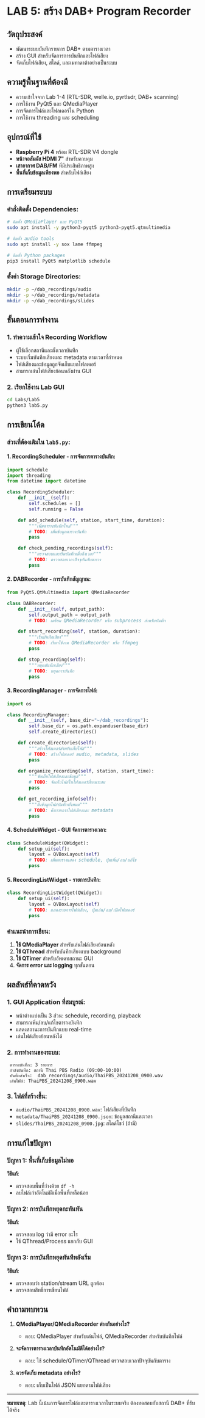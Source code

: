 # LAB 5: สร้าง DAB+ Program Recorder

## วัตถุประสงค์
- พัฒนาระบบบันทึกรายการ DAB+ ตามตารางเวลา
- สร้าง GUI สำหรับจัดการการบันทึกและไฟล์เสียง
- จัดเก็บไฟล์เสียง, สไลด์, และเมทาดาต้าอย่างเป็นระบบ

## ความรู้พื้นฐานที่ต้องมี
- ความเข้าใจจาก Lab 1-4 (RTL-SDR, welle.io, pyrtlsdr, DAB+ scanning)
- การใช้งาน PyQt5 และ QMediaPlayer
- การจัดการไฟล์และโฟลเดอร์ใน Python
- การใช้งาน threading และ scheduling

## อุปกรณ์ที่ใช้
- **Raspberry Pi 4** พร้อม RTL-SDR V4 dongle
- **หน้าจอสัมผัส HDMI 7"** สำหรับควบคุม
- **เสาอากาศ DAB/FM** ที่มีประสิทธิภาพสูง
- **พื้นที่เก็บข้อมูลเพียงพอ** สำหรับไฟล์เสียง

## การเตรียมระบบ

### คำสั่งติดตั้ง Dependencies:

```bash
# ติดตั้ง QMediaPlayer และ PyQt5
sudo apt install -y python3-pyqt5 python3-pyqt5.qtmultimedia

# ติดตั้ง audio tools
sudo apt install -y sox lame ffmpeg

# ติดตั้ง Python packages
pip3 install PyQt5 matplotlib schedule
```

### ตั้งค่า Storage Directories:

```bash
mkdir -p ~/dab_recordings/audio
mkdir -p ~/dab_recordings/metadata
mkdir -p ~/dab_recordings/slides
```

## ขั้นตอนการทำงาน

### 1. ทำความเข้าใจ Recording Workflow

- ผู้ใช้เลือกสถานีและตั้งเวลาบันทึก
- ระบบเริ่มบันทึกเสียงและ metadata ตามเวลาที่กำหนด
- ไฟล์เสียงและข้อมูลถูกจัดเก็บแยกโฟลเดอร์
- สามารถเล่นไฟล์เสียงย้อนหลังผ่าน GUI

### 2. เรียกใช้งาน Lab GUI

```bash
cd Labs/Lab5
python3 lab5.py
```

## การเขียนโค้ด

### ส่วนที่ต้องเติมใน `lab5.py`:

#### 1. RecordingScheduler - การจัดการตารางบันทึก:

```python
import schedule
import threading
from datetime import datetime

class RecordingScheduler:
    def __init__(self):
        self.schedules = []
        self.running = False

    def add_schedule(self, station, start_time, duration):
        """เพิ่มตารางบันทึกใหม่"""
        # TODO: เพิ่มข้อมูลตารางบันทึก
        pass

    def check_pending_recordings(self):
        """ตรวจสอบและเริ่มบันทึกเมื่อถึงเวลา"""
        # TODO: ตรวจสอบเวลาปัจจุบันกับตาราง
        pass
```

#### 2. DABRecorder - การบันทึกสัญญาณ:

```python
from PyQt5.QtMultimedia import QMediaRecorder

class DABRecorder:
    def __init__(self, output_path):
        self.output_path = output_path
        # TODO: เตรียม QMediaRecorder หรือ subprocess สำหรับบันทึก

    def start_recording(self, station, duration):
        """เริ่มบันทึกเสียง"""
        # TODO: เรียกใช้งาน QMediaRecorder หรือ ffmpeg
        pass

    def stop_recording(self):
        """หยุดบันทึกเสียง"""
        # TODO: หยุดการบันทึก
        pass
```

#### 3. RecordingManager - การจัดการไฟล์:

```python
import os

class RecordingManager:
    def __init__(self, base_dir="~/dab_recordings"):
        self.base_dir = os.path.expanduser(base_dir)
        self.create_directories()

    def create_directories(self):
        """สร้างโฟลเดอร์สำหรับเก็บไฟล์"""
        # TODO: สร้างโฟลเดอร์ audio, metadata, slides
        pass

    def organize_recording(self, station, start_time):
        """จัดเก็บไฟล์เสียงและข้อมูล"""
        # TODO: จัดเก็บไฟล์ในโฟลเดอร์ที่เหมาะสม
        pass

    def get_recording_info(self):
        """ดึงข้อมูลไฟล์บันทึกทั้งหมด"""
        # TODO: คืนรายการไฟล์เสียงและ metadata
        pass
```

#### 4. ScheduleWidget - GUI จัดการตารางเวลา:

```python
class ScheduleWidget(QWidget):
    def setup_ui(self):
        layout = QVBoxLayout(self)
        # TODO: เพิ่มตารางแสดง schedule, ปุ่มเพิ่ม/ลบ/แก้ไข
        pass
```

#### 5. RecordingListWidget - รายการบันทึก:

```python
class RecordingListWidget(QWidget):
    def setup_ui(self):
        layout = QVBoxLayout(self)
        # TODO: แสดงรายการไฟล์เสียง, ปุ่มเล่น/ลบ/เปิดโฟลเดอร์
        pass
```

### คำแนะนำการเขียน:

1. **ใช้ QMediaPlayer** สำหรับเล่นไฟล์เสียงย้อนหลัง
2. **ใช้ QThread** สำหรับบันทึกเสียงแบบ background
3. **ใช้ QTimer** สำหรับอัพเดทสถานะ GUI
4. **จัดการ error และ logging** ทุกขั้นตอน

## ผลลัพธ์ที่คาดหวัง

### 1. GUI Application ที่สมบูรณ์:
- หน้าต่างแบ่งเป็น 3 ส่วน: schedule, recording, playback
- สามารถเพิ่ม/ลบ/แก้ไขตารางบันทึก
- แสดงสถานะการบันทึกแบบ real-time
- เล่นไฟล์เสียงย้อนหลังได้

### 2. การทำงานของระบบ:
```
️ ตารางบันทึก: 3 รายการ
 กำลังบันทึก: สถานี Thai PBS Radio (09:00-10:00)
 บันทึกสำเร็จ:  dab_recordings/audio/ThaiPBS_20241208_0900.wav
 เล่นไฟล์: ThaiPBS_20241208_0900.wav
```

### 3. ไฟล์ที่สร้างขึ้น:
- `audio/ThaiPBS_20241208_0900.wav`: ไฟล์เสียงที่บันทึก
- `metadata/ThaiPBS_20241208_0900.json`: ข้อมูลสถานีและเวลา
- `slides/ThaiPBS_20241208_0900.jpg`: สไลด์โชว์ (ถ้ามี)

## การแก้ไขปัญหา

### ปัญหา 1: พื้นที่เก็บข้อมูลไม่พอ

**วิธีแก้**:
- ตรวจสอบพื้นที่ว่างด้วย `df -h`
- ลบไฟล์เก่าอัตโนมัติเมื่อพื้นที่เหลือน้อย

### ปัญหา 2: การบันทึกหยุดกะทันหัน

**วิธีแก้**:
- ตรวจสอบ log ว่ามี error อะไร
- ใช้ QThread/Process แยกกับ GUI

### ปัญหา 3: การบันทึกหยุดทันทีหลังเริ่ม

**วิธีแก้**:
- ตรวจสอบว่า station/stream URL ถูกต้อง
- ตรวจสอบสิทธิ์การเขียนไฟล์

## คำถามทบทวน

1. **QMediaPlayer/QMediaRecorder ต่างกันอย่างไร?**
   - ตอบ: QMediaPlayer สำหรับเล่นไฟล์, QMediaRecorder สำหรับบันทึกไฟล์

2. **จะจัดการตารางเวลาบันทึกอัตโนมัติได้อย่างไร?**
   - ตอบ: ใช้ schedule/QTimer/QThread ตรวจสอบเวลาปัจจุบันกับตาราง

3. **ควรจัดเก็บ metadata อย่างไร?**
   - ตอบ: เก็บเป็นไฟล์ JSON แยกตามไฟล์เสียง

---

**หมายเหตุ**: Lab นี้เน้นการจัดการไฟล์และตารางเวลาในระบบจริง ต้องทดสอบกับสถานี DAB+ ที่รับได้จริง